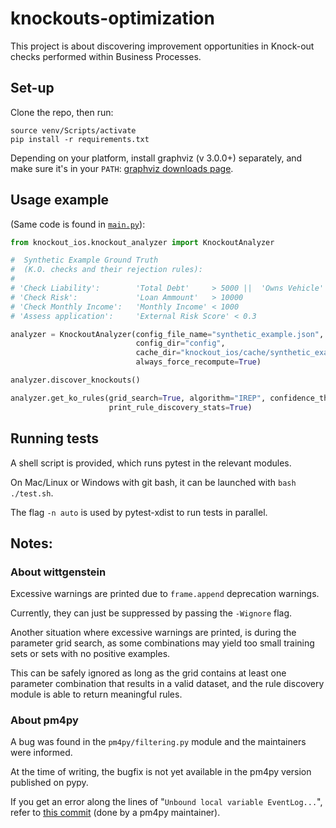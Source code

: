 # knockouts-optimization

This project is about discovering improvement opportunities in Knock-out checks performed within Business Processes.

## Set-up

Clone the repo, then run:

```
source venv/Scripts/activate
pip install -r requirements.txt
```

Depending on your platform, install graphviz (v 3.0.0+) separately, and make sure it's in your `PATH`:
[graphviz downloads page](https://graphviz.org/download/#windows).

## Usage example

(Same code is found in [`main.py`](./main.py)):

```python
from knockout_ios.knockout_analyzer import KnockoutAnalyzer

#  Synthetic Example Ground Truth
#  (K.O. checks and their rejection rules):
#
# 'Check Liability':        'Total Debt'     > 5000 ||  'Owns Vehicle' = False
# 'Check Risk':             'Loan Ammount'   > 10000
# 'Check Monthly Income':   'Monthly Income' < 1000
# 'Assess application':     'External Risk Score' < 0.3

analyzer = KnockoutAnalyzer(config_file_name="synthetic_example.json",
                            config_dir="config",
                            cache_dir="knockout_ios/cache/synthetic_example",
                            always_force_recompute=True)

analyzer.discover_knockouts()

analyzer.get_ko_rules(grid_search=True, algorithm="IREP", confidence_threshold=0.5, support_threshold=0.5,
                      print_rule_discovery_stats=True)
```

## Running tests

A shell script is provided, which runs pytest in the relevant modules.

On Mac/Linux or Windows with git bash, it can be launched with `bash ./test.sh`.

The flag `-n auto` is used by pytest-xdist to run tests in parallel.

## Notes:

### About wittgenstein

Excessive warnings are printed due to `frame.append` deprecation warnings.

Currently, they can just be suppressed by passing the `-Wignore` flag.

Another situation where excessive warnings are printed, is during the parameter grid search, as some combinations may
yield too small training sets or sets with no positive examples.

This can be safely ignored as long as the grid contains at least one parameter combination that results in a valid
dataset, and the rule discovery module is able to return meaningful rules.

### About pm4py

A bug was found in the `pm4py/filtering.py` module and the maintainers were informed.

At the time of writing, the bugfix is not yet available in the pm4py version published on pypy.

If you get an error along the lines of "`Unbound local variable EventLog...`", refer
to [this commit](https://github.com/pm4py/pm4py-core/commit/65e1f1b0bbd0747fe81eb049780874608a395d6e) (done by a pm4py
maintainer).

